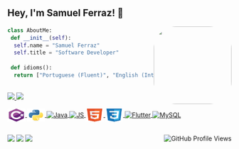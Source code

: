 ## Hey, I'm Samuel Ferraz! 👋

<img align="right" width="175" height="175" style="border-radius:50px; margin-top: 0; display:block" src="https://media2.giphy.com/media/v1.Y2lkPTc5MGI3NjExcDF5NmgyYmh4ZTBnNWgxczhpaTF3a2V5bjdlbnM4azhmMnd5MGw4eSZlcD12MV9pbnRlcm5hbF9naWZfYnlfaWQmY3Q9cw/8KZHtAJRAmAcqPnUCw/giphy.gif"> 
</div>

~~~python
class AboutMe:
 def __init__(self):
  self.name = "Samuel Ferraz"
  self.title = "Software Developer"

 def idioms():
  return ["Portuguese (Fluent)", "English (Intermediary)"]
~~~

<div style="display: inline_block"><br>
  <a href="https://github.com/ssferraz?tab=repositories">
  <img height="160em" src="https://github-readme-stats.vercel.app/api?username=ssferraz&show_icons=true&theme=merko">
  <img height="160em" src="https://github-readme-stats-git-masterrstaa-rickstaa.vercel.app/api/top-langs/?username=ssferraz&layout=compact&theme=merko">
</div>

<div style="display: inline_block"><br>
  <img align="center" alt="Csharp" height="30" width="40" src="https://raw.githubusercontent.com/devicons/devicon/master/icons/csharp/csharp-original.svg">
  <img align="center" alt="Python" height="30" width="40" src="https://raw.githubusercontent.com/devicons/devicon/master/icons/python/python-original.svg">
  <img align="center" alt="Java" height="30" width="40" src="https://cdn.jsdelivr.net/gh/devicons/devicon/icons/java/java-original-wordmark.svg">
  <img align="center" alt="JS" height="30" width="40" src="https://cdn.jsdelivr.net/gh/devicons/devicon/icons/javascript/javascript-original.svg">
  <img align="center" alt="HTML" height="30" width="40" src="https://raw.githubusercontent.com/devicons/devicon/master/icons/html5/html5-original.svg">
  <img align="center" alt="CSS" height="30" width="40" src="https://raw.githubusercontent.com/devicons/devicon/master/icons/css3/css3-original.svg">
  <img align="center" alt="Flutter" height="30" width="40" src="https://cdn.jsdelivr.net/gh/devicons/devicon/icons/flutter/flutter-original.svg">
  <img align="center" alt="MySQL" height="30" width="40" src="https://cdn.jsdelivr.net/gh/devicons/devicon/icons/mysql/mysql-original-wordmark.svg"">
 
##
<img align="right" src="https://komarev.com/ghpvc/?username=ssferraz&color=00c4fa" alt="GitHub Profile Views">

<div> 
  <a href="https://instagram.com/samuelsferraz" target="_blank"><img src="https://img.shields.io/badge/-Instagram-%23E4405F?style=for-the-badge&logo=instagram&logoColor=white" target="_blank"></a>
  <a href = "mailto:ssf@discente.ifpe.edu.br"><img src="https://img.shields.io/badge/-Gmail-%23333?style=for-the-badge&logo=gmail&logoColor=white" target="_blank"></a>
  <a href="https://www.linkedin.com/in/samuelsferraz/" target="_blank"><img src="https://img.shields.io/badge/-LinkedIn-%230077B5?style=for-the-badge&logo=linkedin&logoColor=white" target="_blank"></a> 
</div> 

